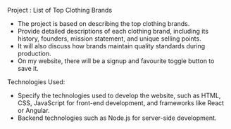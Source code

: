 Project : List of Top Clothing Brands

   - The project is based on describing the top clothing brands.
   - Provide detailed descriptions of each clothing brand, including its history, founders, mission statement, and unique selling points.
   - It will also discuss how brands maintain quality standards during production.
   - On my website, there will be a signup and favourite toggle button to save it.

Technologies Used:

   - Specify the technologies used to develop the website, such as HTML, CSS, JavaScript for front-end development, and frameworks like React or Angular.
   - Backend technologies such as Node.js for server-side development.